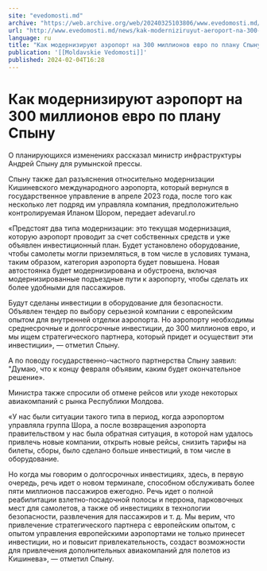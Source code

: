 ```yaml
---
site: "evedomosti.md"
archive: "https://web.archive.org/web/20240325103806/www.evedomosti.md/news/kak-moderniziruyut-aeroport-na-300-millionov-evro-po-planu-s"
url: "http://www.evedomosti.md/news/kak-moderniziruyut-aeroport-na-300-millionov-evro-po-planu-s"
language: ru
title: "Как модернизируют аэропорт на 300 миллионов евро по плану Спыну"
publication: '[[Moldavskie Vedomosti]]'
published: 2024-02-04T16:28
---
```


# Как модернизируют аэропорт на 300 миллионов евро по плану Спыну

О планирующихся изменениях рассказал министр инфраструктуры Андрей Спыну для румынской прессы.

Спыну также дал разъяснения относительно модернизации Кишиневского международного аэропорта, который вернулся в государственное управление в апреле 2023 года, после того как несколько лет подряд им управляла компания, предположительно контролируемая Иланом Шором, передает adevarul.ro

«Предстоят два типа модернизации: это текущая модернизация, которую аэропорт проводит за счет собственных средств и уже объявлен инвестиционный план. Будет установлено оборудование, чтобы самолеты могли приземляться, в том числе в условиях тумана, таким образом, категория аэропорта будет повышена. Новая автостоянка будет модернизирована и обустроена, включая модернизированные подъездные пути к аэропорту, чтобы сделать их более удобными для пассажиров.

Будут сделаны инвестиции в оборудование для безопасности. Объявлен тендер по выбору серьезной компании с европейским опытом для внутренней отделки аэропорта. Но аэропорту необходимы среднесрочные и долгосрочные инвестиции, до 300 миллионов евро, и мы ищем стратегического партнера, который придет и осуществит эти инвестиции», — отметил Спыну.

А по поводу государственно-частного партнерства Спыну заявил: "Думаю, что к концу февраля объявим, каким будет окончательное решение».

Министра также спросили об отмене рейсов или уходе некоторых авиакомпаний с рынка Республики Молдова.

«У нас были ситуации такого типа в период, когда аэропортом управляла группа Шора, а после возвращения аэропорта правительством у нас была обратная ситуация, в которой нам удалось привлечь новые компании, открыть новые рейсы, снизить тарифы на билеты, сборы, было сделано больше инвестиций, в том числе в оборудование.

Но когда мы говорим о долгосрочных инвестициях, здесь, в первую очередь, речь идет о новом терминале, способном обслуживать более пяти миллионов пассажиров ежегодно. Речь идет о полной реабилитации взлетно-посадочной полосы и перрона, парковочных мест для самолетов, а также об инвестициях в технологии безопасности, развлечения для пассажиров и т. д. Мы верим, что привлечение стратегического партнера с европейским опытом, с опытом управления европейскими аэропортами не только принесет инвестиции, но и повысит привлекательность, создаст возможности для привлечения дополнительных авиакомпаний для полетов из Кишинева», — отметил Спыну.